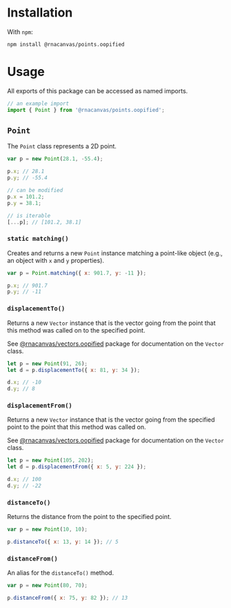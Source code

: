# Installation

With `npm`:

```
npm install @rnacanvas/points.oopified
```

# Usage

All exports of this package can be accessed as named imports.

```javascript
// an example import
import { Point } from '@rnacanvas/points.oopified';
```

## `Point`

The `Point` class represents a 2D point.

```javascript
var p = new Point(28.1, -55.4);

p.x; // 28.1
p.y; // -55.4

// can be modified
p.x = 101.2;
p.y = 38.1;

// is iterable
[...p]; // [101.2, 38.1]
```

### `static matching()`

Creates and returns a new `Point` instance matching a point-like object
(e.g., an object with `x` and `y` properties).

```javascript
var p = Point.matching({ x: 901.7, y: -11 });

p.x; // 901.7
p.y; // -11
```

### `displacementTo()`

Returns a new `Vector` instance
that is the vector going from the point that this method was called on
to the specified point.

See [@rnacanvas/vectors.oopified](https://pzhaojohnson.github.io/rnacanvas.vectors.oopified/) package
for documentation on the `Vector` class.

```javascript
let p = new Point(91, 26);
let d = p.displacementTo({ x: 81, y: 34 });

d.x; // -10
d.y; // 8
```

### `displacementFrom()`

Returns a new `Vector` instance
that is the vector going from the specified point
to the point that this method was called on.

See [@rnacanvas/vectors.oopified](https://pzhaojohnson.github.io/rnacanvas.vectors.oopified/) package
for documentation on the `Vector` class.

```javascript
let p = new Point(105, 202);
let d = p.displacementFrom({ x: 5, y: 224 });

d.x; // 100
d.y; // -22
```

### `distanceTo()`

Returns the distance from the point to the specified point.

```javascript
var p = new Point(10, 10);

p.distanceTo({ x: 13, y: 14 }); // 5
```

### `distanceFrom()`

An alias for the `distanceTo()` method.

```javascript
var p = new Point(80, 70);

p.distanceFrom({ x: 75, y: 82 }); // 13
```
